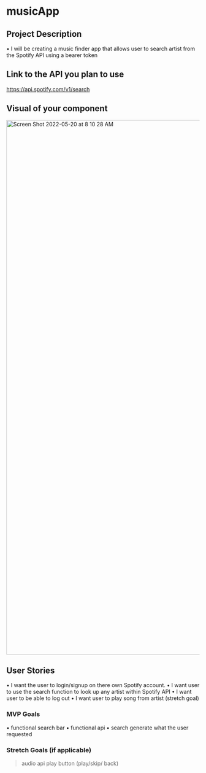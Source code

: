 # musicApp
## Project Description 
 •  I will be creating a music finder app that allows user to search artist from the Spotify API using a bearer token 

## Link to the API you plan to use

https://api.spotify.com/v1/search


## Visual of your component 

<img width="1394" alt="Screen Shot 2022-05-20 at 8 10 28 AM" src="https://user-images.githubusercontent.com/101987493/169540152-13d7bfb9-35d2-44e0-88fb-930c20c2eb65.png">


## User Stories
•  I want the user to login/signup on there own Spotify account.
•  I want user to use the search function to look up any artist within Spotify API 
•  I want user to be able to log out
•  I want user to play song from artist (stretch goal) 

### MVP Goals
•  functional search bar
•  functional api 
•  search generate what the user requested 



### Stretch Goals (if applicable)
> audio api
> play button (play/skip/ back)



